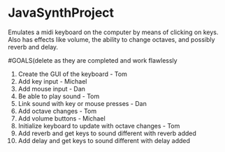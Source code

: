 # JavaSynthProject
Emulates a midi keyboard on the computer by means of clicking on keys. Also has effects like volume, the ability to change octaves, and possibly reverb and delay.

#GOALS(delete as they are completed and work flawlessly
1. Create the GUI of the keyboard - Tom
2. Add key input - Michael
3. Add mouse input - Dan
4. Be able to play sound - Tom
5. Link sound with key or mouse presses - Dan
6. Add octave changes - Tom
7. Add volume buttons - Michael
8. Initialize keyboard to update with octave changes - Tom
9. Add reverb and get keys to sound different with reverb added
10. Add delay and get keys to sound different with delay added
